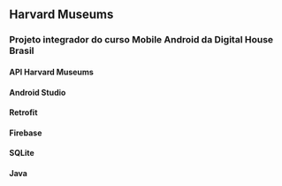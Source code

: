 ## Harvard Museums

### Projeto integrador do curso Mobile Android da Digital House Brasil

#### API Harvard Museums
#### Android Studio
#### Retrofit
#### Firebase
#### SQLite
#### Java
